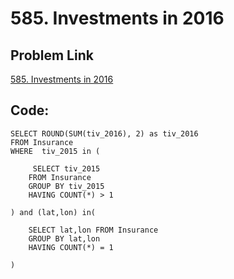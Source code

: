 # 585. Investments in 2016

## Problem Link
[585. Investments in 2016](https://leetcode.com/problems/investments-in-2016/?envType=study-plan-v2&envId=top-sql-50)

## Code:

```
SELECT ROUND(SUM(tiv_2016), 2) as tiv_2016
FROM Insurance
WHERE  tiv_2015 in (

     SELECT tiv_2015
    FROM Insurance
    GROUP BY tiv_2015
    HAVING COUNT(*) > 1

) and (lat,lon) in(

    SELECT lat,lon FROM Insurance
    GROUP BY lat,lon
    HAVING COUNT(*) = 1

)
